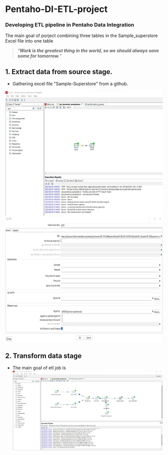 # Pentaho-DI-ETL-project

### Developing ETL pipeline in Pentaho Data Integration
 The main goal of porject сombining three tables in the Sample_superstore Excel file into one table 

>*"***Work is the greatest thing in the world, so we should always save some for tomorrow.***"*

## 1. Extract data from source stage.
 - Gathering excel file "Sample-Superstore" from a github.
<img src="https://github.com/VostanieKotov/Pentaho-DI-ETL-project/blob/main/Transform%20job.jpg" width="600" height="400">
<img src="https://github.com/VostanieKotov/Pentaho-DI-ETL-project/blob/main/gathrering%20data.jpg" width="600" height="400">

## 2. Transform data stage
 - The main goal of etl job is 
![Image](https://github.com/VostanieKotov/Pentaho-DI-ETL-project/blob/main/etl_job.jpg)
